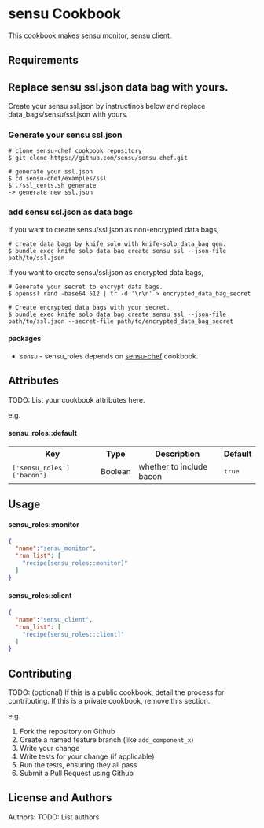 sensu Cookbook
====================

This cookbook makes sensu monitor, sensu client.

Requirements
------------

## Replace sensu ssl.json data bag with yours.

Create your sensu ssl.json by instructinos below and replace data_bags/sensu/ssl.json with yours.

### Generate your sensu ssl.json

```
# clone sensu-chef cookbook repository
$ git clone https://github.com/sensu/sensu-chef.git

# generate your ssl.json
$ cd sensu-chef/examples/ssl
$ ./ssl_certs.sh generate
-> generate new ssl.json
```

### add sensu ssl.json as data bags

If you want to create sensu/ssl.json as non-encrypted data bags,

```
# create data bags by knife solo with knife-solo_data_bag gem.
$ bundle exec knife solo data bag create sensu ssl --json-file path/to/ssl.json
```

If you want to create sensu/ssl.json as encrypted data bags,

```
# Generate your secret to encrypt data bags.
$ openssl rand -base64 512 | tr -d '\r\n' > encrypted_data_bag_secret

# Create encrypted data bags with your secret.
$ bundle exec knife solo data bag create sensu ssl --json-file path/to/ssl.json --secret-file path/to/encrypted_data_bag_secret
```

#### packages

- `sensu` - sensu_roles depends on [sensu-chef](https://github.com/sensu/sensu-chef) cookbook.

Attributes
----------
TODO: List your cookbook attributes here.

e.g.
#### sensu_roles::default
<table>
  <tr>
    <th>Key</th>
    <th>Type</th>
    <th>Description</th>
    <th>Default</th>
  </tr>
  <tr>
    <td><tt>['sensu_roles']['bacon']</tt></td>
    <td>Boolean</td>
    <td>whether to include bacon</td>
    <td><tt>true</tt></td>
  </tr>
</table>

Usage
-----
#### sensu_roles::monitor

```json
{
  "name":"sensu_monitor",
  "run_list": [
    "recipe[sensu_roles::monitor]"
  ]
}
```

#### sensu_roles::client

```json
{
  "name":"sensu_client",
  "run_list": [
    "recipe[sensu_roles::client]"
  ]
}
```

Contributing
------------
TODO: (optional) If this is a public cookbook, detail the process for contributing. If this is a private cookbook, remove this section.

e.g.
1. Fork the repository on Github
2. Create a named feature branch (like `add_component_x`)
3. Write your change
4. Write tests for your change (if applicable)
5. Run the tests, ensuring they all pass
6. Submit a Pull Request using Github

License and Authors
-------------------
Authors: TODO: List authors
